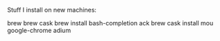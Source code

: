 Stuff I install on new machines:

brew
brew cask
brew install bash-completion ack
brew cask install mou google-chrome adium
